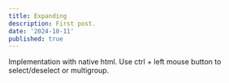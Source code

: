 ```yaml
---
title: Expanding
description: First post.
date: '2024-10-11'
published: true
---
```

<script>
  import GridWrapper from './grid-wrapper.svelte'
</script>

<GridWrapper />

Implementation with native html. Use ctrl + left mouse button to select/deselect or multigroup.